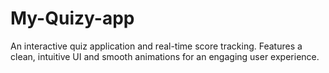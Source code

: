 # My-Quizy-app
An interactive quiz application and real-time score tracking. Features a clean, intuitive UI and smooth animations for an engaging user experience.
